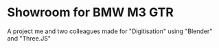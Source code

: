# Showroom for BMW M3 GTR
A project me and two colleagues made for "Digitisation" using "Blender" and "Three.JS"

